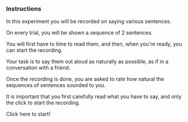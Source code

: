 
### Instructions


In this experiment you will be recorded on saying various sentences.


On every trial, you will be shown a sequence of 2 sentences.

You will first have to time to read them, and then, when you're ready, you can start the recording.

Your task is to say them out aloud as naturally as possible, as if in a conversation with a friend. 

Once the recording is done, you are asked to rate how natural the sequences of sentences sounded to you.

It is important that you first carefully read what you have to say, and only the click to start the recording. 


Click here to start!

